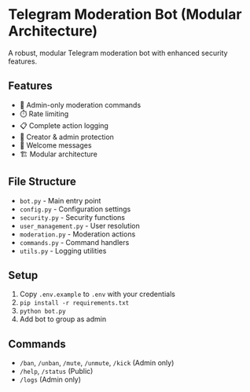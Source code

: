 # Telegram Moderation Bot (Modular Architecture)

A robust, modular Telegram moderation bot with enhanced security features.

## Features
- 🔐 Admin-only moderation commands
- ⏱️ Rate limiting
- 📋 Complete action logging
- 👑 Creator & admin protection
- 🎉 Welcome messages
- 🏗️ Modular architecture

## File Structure
- `bot.py` - Main entry point
- `config.py` - Configuration settings
- `security.py` - Security functions
- `user_management.py` - User resolution
- `moderation.py` - Moderation actions
- `commands.py` - Command handlers
- `utils.py` - Logging utilities

## Setup
1. Copy `.env.example` to `.env` with your credentials
2. `pip install -r requirements.txt`
3. `python bot.py`
4. Add bot to group as admin

## Commands
- `/ban`, `/unban`, `/mute`, `/unmute`, `/kick` (Admin only)
- `/help`, `/status` (Public)
- `/logs` (Admin only)
